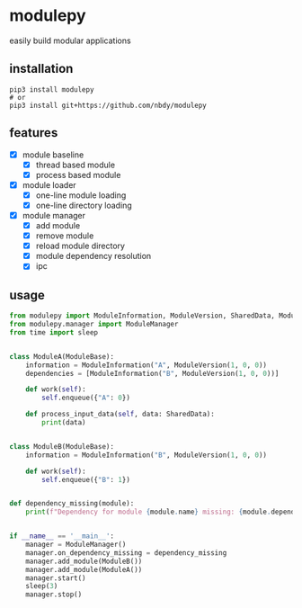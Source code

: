 # modulepy

easily build modular applications

## installation

```shell
pip3 install modulepy
# or
pip3 install git+https://github.com/nbdy/modulepy
```

## features

- [X] module baseline
  - [X] thread based module
  - [X] process based module
- [X] module loader
  - [X] one-line module loading
  - [X] one-line directory loading
- [X] module manager
  - [X] add module
  - [X] remove module
  - [X] reload module directory
  - [X] module dependency resolution
  - [X] ipc

## usage

```python
from modulepy import ModuleInformation, ModuleVersion, SharedData, ModuleBase
from modulepy.manager import ModuleManager
from time import sleep


class ModuleA(ModuleBase):
    information = ModuleInformation("A", ModuleVersion(1, 0, 0))
    dependencies = [ModuleInformation("B", ModuleVersion(1, 0, 0))]

    def work(self):
        self.enqueue({"A": 0})

    def process_input_data(self, data: SharedData):
        print(data)


class ModuleB(ModuleBase):
    information = ModuleInformation("B", ModuleVersion(1, 0, 0))

    def work(self):
        self.enqueue({"B": 1})


def dependency_missing(module):
    print(f"Dependency for module {module.name} missing: {module.dependencies}")


if __name__ == '__main__':
    manager = ModuleManager()
    manager.on_dependency_missing = dependency_missing
    manager.add_module(ModuleB())
    manager.add_module(ModuleA())
    manager.start()
    sleep(3)
    manager.stop()

```